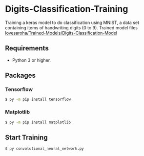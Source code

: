 # Digits-Classification-Training
Training a keras model to do classification using MNIST, a data set containing items of handwriting digits (0 to 9). Trained model files [lovesaroha/Trained-Models/Digits-Classification-Model](https://github.com/lovesaroha/Trained-Models/Digits-Classification-Model)

## Requirements
- Python 3 or higher.

## Packages

### Tensorflow
```bash
$ py -m pip install tensorflow
```
### Matplotlib
```bash
$ py -m pip install matplotlib
```

## Start Training
```bash
$ py convolutional_neural_network.py
```



